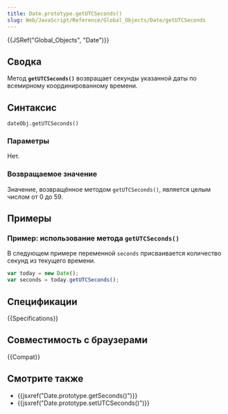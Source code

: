 ```yaml
---
title: Date.prototype.getUTCSeconds()
slug: Web/JavaScript/Reference/Global_Objects/Date/getUTCSeconds
---
```


{{JSRef("Global_Objects", "Date")}}

## Сводка

Метод **`getUTCSeconds()`** возвращает секунды указанной даты по всемирному координированному времени.

## Синтаксис

```
dateObj.getUTCSeconds()
```

### Параметры

Нет.

### Возвращаемое значение

Значение, возвращённое методом `getUTCSeconds()`, является целым числом от 0 до 59.

## Примеры

### Пример: использование метода `getUTCSeconds()`

В следующем примере переменной `seconds` присваивается количество секунд из текущего времени.

```js
var today = new Date();
var seconds = today.getUTCSeconds();
```

## Спецификации

{{Specifications}}

## Совместимость с браузерами

{{Compat}}

## Смотрите также

- {{jsxref("Date.prototype.getSeconds()")}}
- {{jsxref("Date.prototype.setUTCSeconds()")}}

